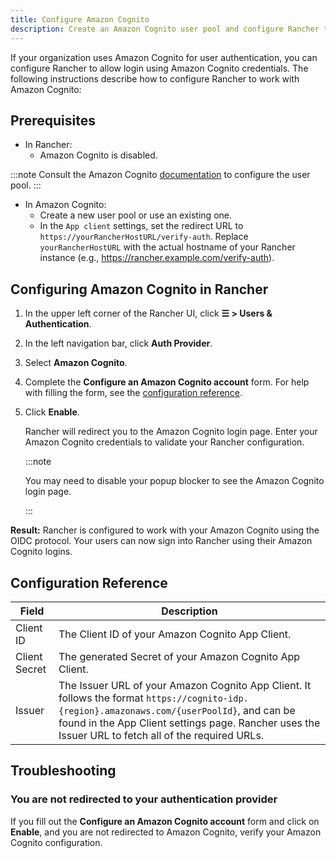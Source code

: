 ```yaml
---
title: Configure Amazon Cognito
description: Create an Amazon Cognito user pool and configure Rancher to work with Amazon Cognito. Your users can then sign into Rancher using their login from Amazon Cognito.
---
```


<head> 
  <link rel="canonical" href="https://ranchermanager.docs.rancher.com/how-to-guides/new-user-guides/authentication-permissions-and-global-configuration/authentication-config/configure-amazon-cognito"/>
</head>

If your organization uses Amazon Cognito for user authentication, you can configure Rancher to allow login using Amazon Cognito credentials. The following instructions describe how to configure Rancher to work with Amazon Cognito:

## Prerequisites

- In Rancher:
  - Amazon Cognito is disabled.

:::note
Consult the Amazon Cognito [documentation](https://aws.amazon.com/cognito/getting-started/) to configure the user pool.
:::

- In Amazon Cognito:
  - Create a new user pool or use an existing one. 
  - In the `App client` settings, set the redirect URL to `https://yourRancherHostURL/verify-auth`. Replace `yourRancherHostURL` with the actual hostname of your Rancher instance (e.g., https://rancher.example.com/verify-auth).

## Configuring Amazon Cognito in Rancher

1. In the upper left corner of the Rancher UI, click **☰ > Users & Authentication**.
1. In the left navigation bar, click **Auth Provider**.
1. Select **Amazon Cognito**.
1. Complete the **Configure an Amazon Cognito account** form. For help with filling the form, see the [configuration reference](#configuration-reference).
1. Click **Enable**.

   Rancher will redirect you to the Amazon Cognito login page. Enter your Amazon Cognito credentials to validate your Rancher configuration.

   :::note

   You may need to disable your popup blocker to see the Amazon Cognito login page.

   :::

**Result:** Rancher is configured to work with your Amazon Cognito using the OIDC protocol. Your users can now sign into Rancher using their Amazon Cognito logins.

## Configuration Reference

| Field                     | Description                                                                                                                                                                                                                                         |
| ------------------------- |-----------------------------------------------------------------------------------------------------------------------------------------------------------------------------------------------------------------------------------------------------|
| Client ID                 | The Client ID of your Amazon Cognito App Client.                                                                                                                                                                                                    |
| Client Secret             | The generated Secret of your Amazon Cognito App Client.                                                                                                                                                                                             |
| Issuer                    | The Issuer URL of your Amazon Cognito App Client. It follows the format `https://cognito-idp.{region}.amazonaws.com/{userPoolId}`, and can be found in the App Client settings page. Rancher uses the Issuer URL to fetch all of the required URLs. |

## Troubleshooting

### You are not redirected to your authentication provider

If you fill out the **Configure an Amazon Cognito account** form and click on **Enable**, and you are not redirected to Amazon Cognito, verify your Amazon Cognito configuration.
